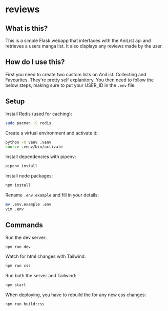 # reviews

## What is this?

This is a simple Flask webapp that interfaces with the AniList api and retrieves a users manga list. It also displays any reviews made by the user.

## How do I use this?

First you need to create two custom lists on AniList: Collecting and Favourites. They're pretty self explanitory. You then need to follow the below steps, making sure to put your USER_ID in the `.env` file.

## Setup

Install Redis (used for caching):

```bash
sudo pacman -S redis
```

Create a virtual environment and activate it:

```bash
python -m venv .venv
source .venv/bin/activate
```

Install dependencies with pipenv:

```bash
pipenv install
```

Install node packages:

```bash
npm install
```

Rename `.env.example` and fill in your details:

```bash
mv .env.example .env
vim .env
```

## Commands

Run the dev server:

```bash
npm run dev
```

Watch for html changes with Tailwind:

```bash
npm run css
```

Run both the server and Tailwind:

```bash
npm start
```

When deploying, you have to rebuild the for any new css changes:

```bash
npm run build:css
```
